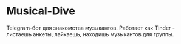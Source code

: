 # Musical-Dive
Telegram-бот для знакомства музыкантов. Работает как Tinder - листаешь анкеты, лайкаешь, находишь музыкантов для группы.

